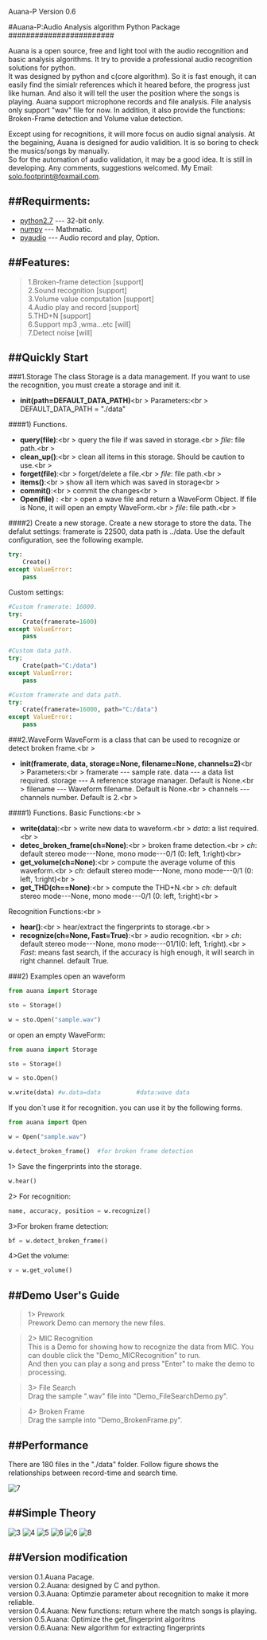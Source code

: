 Auana-P Version 0.6


#Auana-P:Audio Analysis algorithm Python Package<br>
########################

Auana is a open source, free and light tool with the audio recognition and basic analysis algorithms. It try to provide a professional audio recognition solutions for python. <br>
It was designed by python and c(core algorithm). So it is fast enough, it can easily find the simialr references which it heared before, the progress just like human. And also it will tell the user the position where the songs is playing. 
Auana support microphone records and file analysis. File analysis only support "wav" file for now. In addition, it also provide the functions: Broken-Frame detection and Volume value detection.<br>

Except using for recognitions, it will more focus on audio signal analysis. 
At the begaining, Auana is designed for audio validition. It is so boring to check the musics/songs by manually.  
So for the automation of audio validation, it may be a good idea. It is still in developing. Any comments, suggestions welcomed. My Email: solo.footprint@foxmail.com.

##Requirments:
-----------------------------------
*  [python2.7](https://www.python.org/)  ---  32-bit only.<br />
*  [numpy](http://www.numpy.org/)  --- Mathmatic.<br />
*  [pyaudio](http://people.csail.mit.edu/hubert/pyaudio/) --- Audio record and play, Option.<br />

##Features:
-----------------------------------
>1.Broken-frame detection                                      [support]<br>
>2.Sound recognition                                           [support]<br>
>3.Volume value computation                                    [support]<br>
>4.Audio play and record                                       [support]<br>
>5.THD+N                                		       [support]<br>
>6.Support mp3 ,wma…etc                                        [will]<br>
>7.Detect noise                                                [will]<br>


##Quickly Start
-----------------------------------
###1.Storage
The class Storage is a data management. If you want to use the recognition, you must create a storage and init it.<br>

+  **__init__(path=DEFAULT_DATA_PATH)**<br \>
  Parameters:<br \>
  DEFAULT_DATA_PATH = "./data"


####1) Functions.

+  **query(file)**:<br \>
query the file if was saved in storage.<br \>
*file*: file path.<br \>
+  **clean_up()**:<br \>
 clean all items in this storage. Should be caution to use.<br \>
+  **forget(file)**:<br \>
 forget/delete a file.<br \>
*file*: file path.<br \>
+  **items()**:<br \>
 show all item which was saved in storage<br \>
+  **commit()**:<br \>
 commit the changes<br \>
+ **Open(file)** : <br \>
 open a wave file and return a WaveForm Object. If file is None, it will open an empty WaveForm.<br \>
*file*: file path.<br \>


####2) Create a new storage.
Create a new storage to store the data. The defalut settings: framerate is 22500, data path is ../data.
Use the default configuration, see the following example.
```python
try:
    Create()
except ValueError:
    pass
```

Custom settings:
```python
#Custom framerate: 16000.
try:
    Crate(framerate=1600)
except ValueError:
    pass
```

```python
#Custom data path.
try:
    Crate(path="C:/data")
except ValueError:
    pass
```


```python
#Custom framerate and data path.
try:
    Crate(framerate=16000, path="C:/data")
except ValueError:
    pass
```


###2.WaveForm
WaveForm is a class that can be used to recognize or detect broken frame.<br \>
+  **__init__(framerate, data, storage=None, filename=None, channels=2)**<br \>
 Parameters:<br \>
	framerate --- sample rate.
	data  ---  a data list required.
	storage --- A reference storage manager. Default is None.<br \>
	filename --- Waveform filename. Default is None.<br \>
	channels --- channels number. Default is 2.<br \>
	
####1) Functions.
Basic Functions:<br \>
+  **write(data)**:<br \>
 write new data to waveform.<br \>
 *data*: a list required.<br \>
+  **detec_broken_frame(ch=None)**:<br \>
 broken frame detection.<br \>
 *ch*: default stereo mode---None, mono mode---0/1 (0: left, 1:right)<br\>
+  **get_volume(ch=None)**:<br \>
 compute the average volume of this waveform.<br \>
 *ch*: default stereo mode---None, mono mode---0/1 (0: left, 1:right)<br \>
+ **get_THD(ch==None)**:<br \>
 compute the THD+N.<br \>
 *ch*: default stereo mode---None, mono mode---0/1 (0: left, 1:right)<br \>

Recognition Functions:<br \>
+  **hear()**:<br \>
  hear/extract the fingerprints to storage.<br \>
+  **recognize(ch=None, Fast=True)**:<br \>
 audio recognition. <br \>
 *ch*: default stereo mode---None, mono mode---01/1(0: left, 1:right).<br \>
 *Fast*: means fast search, if the accuracy is high enough, it will search in right channel. default True.

###2) Examples
open an waveform
```python
from auana import Storage

sto = Storage()

w = sto.Open("sample.wav")
```

or open an empty WaveForm:

```python
from auana import Storage

sto = Storage()

w = sto.Open()

w.write(data) #w.data=data          #data:wave data
```

If you don`t use it for recognition. you can use it by the following forms.
```python
from auana import Open

w = Open("sample.wav")

w.detect_broken_frame()  #for broken frame detection
```



1> Save the fingerprints into the storage.
```python
w.hear()
```
2> For recognition:

```python
name, accuracy, position = w.recognize()
```
3>For broken frame detection:
```python
bf = w.detect_broken_frame()
```
4>Get the volume:

```python
v = w.get_volume()
```


##Demo User's Guide
-----
>1> Prework<br>
Prework Demo can memory the new files.

>2> MIC Recognition<br>
This is a Demo for showing how to recognize the data from MIC. You can double click the "Demo_MICRecognition" to run.<br>
And then you can play a song and press "Enter" to make the demo to processing.

>3> File Search<br>
Drag the sample ".wav" file into "Demo_FileSearchDemo.py".

>4> Broken Frame<br>
Drag the sample into "Demo_BrokenFrame.py". 

##Performance
-----
There are 180 files in the "./data" folder. Follow figure shows the relationships between record-time and search time.

![7](doc/figure_2.png)


##Simple Theory
-----
![3](doc/Slide3.PNG)
![4](doc/Slide4.PNG)
![5](doc/Slide5.PNG)
![6](doc/Slide6.PNG)
![6](doc/Slide7.PNG)
![8](doc/Slide8.PNG)

##Version modification
--------------
version 0.1.Auana Pacage. <br>
version 0.2.Auana: designed by C and python.<br>
version 0.3.Auana: Optimzie parameter about recognition to make it more reliable.<br>
version 0.4.Auana: New functions: return where the match songs is playing.<br>
version 0.5.Auana: Optimize the get_fingerprint algoritms<br>
version 0.6.Auana: New algorithm for extracting fingerprints<br>
